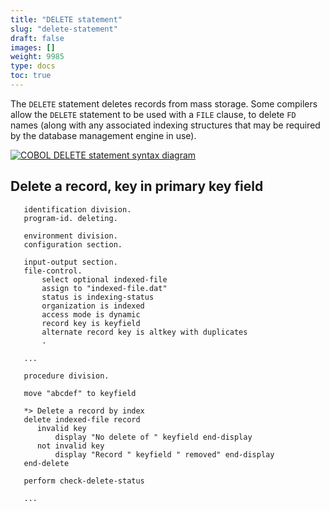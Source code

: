 ```yaml
---
title: "DELETE statement"
slug: "delete-statement"
draft: false
images: []
weight: 9985
type: docs
toc: true
---
```


The `DELETE` statement deletes records from mass storage.  Some compilers allow the `DELETE` statement to be used with a `FILE` clause, to delete `FD` names (along with any associated indexing structures that may be required by the database management engine in use).

[![COBOL DELETE statement syntax diagram][1]][1]


  [1]: http://i.stack.imgur.com/oINXC.png

## Delete a record, key in primary key field
       identification division.
       program-id. deleting.

       environment division.
       configuration section.

       input-output section.
       file-control.
           select optional indexed-file
           assign to "indexed-file.dat"
           status is indexing-status
           organization is indexed
           access mode is dynamic
           record key is keyfield
           alternate record key is altkey with duplicates
           .

       ...

       procedure division.

       move "abcdef" to keyfield

       *> Delete a record by index
       delete indexed-file record
          invalid key
              display "No delete of " keyfield end-display
          not invalid key
              display "Record " keyfield " removed" end-display
       end-delete

       perform check-delete-status

       ...

